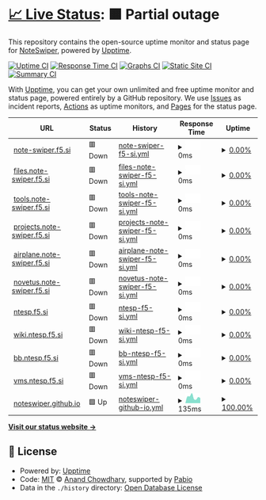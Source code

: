 # [📈 Live Status](https://NoteSwiper.github.io/uptime): <!--live status--> **🟧 Partial outage**

This repository contains the open-source uptime monitor and status page for [NoteSwiper](https://noteswiper.github.io), powered by [Upptime](https://github.com/upptime/upptime).

[![Uptime CI](https://github.com/NoteSwiper/uptime/workflows/Uptime%20CI/badge.svg)](https://github.com/NoteSwiper/uptime/actions?query=workflow%3A%22Uptime+CI%22)
[![Response Time CI](https://github.com/NoteSwiper/uptime/workflows/Response%20Time%20CI/badge.svg)](https://github.com/NoteSwiper/uptime/actions?query=workflow%3A%22Response+Time+CI%22)
[![Graphs CI](https://github.com/NoteSwiper/uptime/workflows/Graphs%20CI/badge.svg)](https://github.com/NoteSwiper/uptime/actions?query=workflow%3A%22Graphs+CI%22)
[![Static Site CI](https://github.com/NoteSwiper/uptime/workflows/Static%20Site%20CI/badge.svg)](https://github.com/NoteSwiper/uptime/actions?query=workflow%3A%22Static+Site+CI%22)
[![Summary CI](https://github.com/NoteSwiper/uptime/workflows/Summary%20CI/badge.svg)](https://github.com/NoteSwiper/uptime/actions?query=workflow%3A%22Summary+CI%22)

With [Upptime](https://upptime.js.org), you can get your own unlimited and free uptime monitor and status page, powered entirely by a GitHub repository. We use [Issues](https://github.com/NoteSwiper/uptime/issues) as incident reports, [Actions](https://github.com/NoteSwiper/uptime/actions) as uptime monitors, and [Pages](https://NoteSwiper.github.io/uptime) for the status page.

<!--start: status pages-->
<!-- This summary is generated by Upptime (https://github.com/upptime/upptime) -->
<!-- Do not edit this manually, your changes will be overwritten -->
<!-- prettier-ignore -->
| URL | Status | History | Response Time | Uptime |
| --- | ------ | ------- | ------------- | ------ |
| <img alt="" src="https://icons.duckduckgo.com/ip3/note-swiper.f5.si.ico" height="13"> [note-swiper.f5.si](https://note-swiper.f5.si) | 🟥 Down | [note-swiper-f5-si.yml](https://github.com/NoteSwiper/uptime/commits/HEAD/history/note-swiper-f5-si.yml) | <details><summary><img alt="Response time graph" src="./graphs/note-swiper-f5-si/response-time-week.png" height="20"> 0ms</summary><br><a href="https://NoteSwiper.github.io/uptime/history/note-swiper-f5-si"><img alt="Response time 0" src="https://img.shields.io/endpoint?url=https%3A%2F%2Fraw.githubusercontent.com%2FNoteSwiper%2Fuptime%2FHEAD%2Fapi%2Fnote-swiper-f5-si%2Fresponse-time.json"></a><br><a href="https://NoteSwiper.github.io/uptime/history/note-swiper-f5-si"><img alt="24-hour response time 0" src="https://img.shields.io/endpoint?url=https%3A%2F%2Fraw.githubusercontent.com%2FNoteSwiper%2Fuptime%2FHEAD%2Fapi%2Fnote-swiper-f5-si%2Fresponse-time-day.json"></a><br><a href="https://NoteSwiper.github.io/uptime/history/note-swiper-f5-si"><img alt="7-day response time 0" src="https://img.shields.io/endpoint?url=https%3A%2F%2Fraw.githubusercontent.com%2FNoteSwiper%2Fuptime%2FHEAD%2Fapi%2Fnote-swiper-f5-si%2Fresponse-time-week.json"></a><br><a href="https://NoteSwiper.github.io/uptime/history/note-swiper-f5-si"><img alt="30-day response time 0" src="https://img.shields.io/endpoint?url=https%3A%2F%2Fraw.githubusercontent.com%2FNoteSwiper%2Fuptime%2FHEAD%2Fapi%2Fnote-swiper-f5-si%2Fresponse-time-month.json"></a><br><a href="https://NoteSwiper.github.io/uptime/history/note-swiper-f5-si"><img alt="1-year response time 0" src="https://img.shields.io/endpoint?url=https%3A%2F%2Fraw.githubusercontent.com%2FNoteSwiper%2Fuptime%2FHEAD%2Fapi%2Fnote-swiper-f5-si%2Fresponse-time-year.json"></a></details> | <details><summary><a href="https://NoteSwiper.github.io/uptime/history/note-swiper-f5-si">0.00%</a></summary><a href="https://NoteSwiper.github.io/uptime/history/note-swiper-f5-si"><img alt="All-time uptime 0.00%" src="https://img.shields.io/endpoint?url=https%3A%2F%2Fraw.githubusercontent.com%2FNoteSwiper%2Fuptime%2FHEAD%2Fapi%2Fnote-swiper-f5-si%2Fuptime.json"></a><br><a href="https://NoteSwiper.github.io/uptime/history/note-swiper-f5-si"><img alt="24-hour uptime 0.00%" src="https://img.shields.io/endpoint?url=https%3A%2F%2Fraw.githubusercontent.com%2FNoteSwiper%2Fuptime%2FHEAD%2Fapi%2Fnote-swiper-f5-si%2Fuptime-day.json"></a><br><a href="https://NoteSwiper.github.io/uptime/history/note-swiper-f5-si"><img alt="7-day uptime 0.00%" src="https://img.shields.io/endpoint?url=https%3A%2F%2Fraw.githubusercontent.com%2FNoteSwiper%2Fuptime%2FHEAD%2Fapi%2Fnote-swiper-f5-si%2Fuptime-week.json"></a><br><a href="https://NoteSwiper.github.io/uptime/history/note-swiper-f5-si"><img alt="30-day uptime 1.38%" src="https://img.shields.io/endpoint?url=https%3A%2F%2Fraw.githubusercontent.com%2FNoteSwiper%2Fuptime%2FHEAD%2Fapi%2Fnote-swiper-f5-si%2Fuptime-month.json"></a><br><a href="https://NoteSwiper.github.io/uptime/history/note-swiper-f5-si"><img alt="1-year uptime 0.00%" src="https://img.shields.io/endpoint?url=https%3A%2F%2Fraw.githubusercontent.com%2FNoteSwiper%2Fuptime%2FHEAD%2Fapi%2Fnote-swiper-f5-si%2Fuptime-year.json"></a></details>
| <img alt="" src="https://icons.duckduckgo.com/ip3/files.note-swiper.f5.si.ico" height="13"> [files.note-swiper.f5.si](https://files.note-swiper.f5.si) | 🟥 Down | [files-note-swiper-f5-si.yml](https://github.com/NoteSwiper/uptime/commits/HEAD/history/files-note-swiper-f5-si.yml) | <details><summary><img alt="Response time graph" src="./graphs/files-note-swiper-f5-si/response-time-week.png" height="20"> 0ms</summary><br><a href="https://NoteSwiper.github.io/uptime/history/files-note-swiper-f5-si"><img alt="Response time 0" src="https://img.shields.io/endpoint?url=https%3A%2F%2Fraw.githubusercontent.com%2FNoteSwiper%2Fuptime%2FHEAD%2Fapi%2Ffiles-note-swiper-f5-si%2Fresponse-time.json"></a><br><a href="https://NoteSwiper.github.io/uptime/history/files-note-swiper-f5-si"><img alt="24-hour response time 0" src="https://img.shields.io/endpoint?url=https%3A%2F%2Fraw.githubusercontent.com%2FNoteSwiper%2Fuptime%2FHEAD%2Fapi%2Ffiles-note-swiper-f5-si%2Fresponse-time-day.json"></a><br><a href="https://NoteSwiper.github.io/uptime/history/files-note-swiper-f5-si"><img alt="7-day response time 0" src="https://img.shields.io/endpoint?url=https%3A%2F%2Fraw.githubusercontent.com%2FNoteSwiper%2Fuptime%2FHEAD%2Fapi%2Ffiles-note-swiper-f5-si%2Fresponse-time-week.json"></a><br><a href="https://NoteSwiper.github.io/uptime/history/files-note-swiper-f5-si"><img alt="30-day response time 0" src="https://img.shields.io/endpoint?url=https%3A%2F%2Fraw.githubusercontent.com%2FNoteSwiper%2Fuptime%2FHEAD%2Fapi%2Ffiles-note-swiper-f5-si%2Fresponse-time-month.json"></a><br><a href="https://NoteSwiper.github.io/uptime/history/files-note-swiper-f5-si"><img alt="1-year response time 0" src="https://img.shields.io/endpoint?url=https%3A%2F%2Fraw.githubusercontent.com%2FNoteSwiper%2Fuptime%2FHEAD%2Fapi%2Ffiles-note-swiper-f5-si%2Fresponse-time-year.json"></a></details> | <details><summary><a href="https://NoteSwiper.github.io/uptime/history/files-note-swiper-f5-si">0.00%</a></summary><a href="https://NoteSwiper.github.io/uptime/history/files-note-swiper-f5-si"><img alt="All-time uptime 0.00%" src="https://img.shields.io/endpoint?url=https%3A%2F%2Fraw.githubusercontent.com%2FNoteSwiper%2Fuptime%2FHEAD%2Fapi%2Ffiles-note-swiper-f5-si%2Fuptime.json"></a><br><a href="https://NoteSwiper.github.io/uptime/history/files-note-swiper-f5-si"><img alt="24-hour uptime 0.00%" src="https://img.shields.io/endpoint?url=https%3A%2F%2Fraw.githubusercontent.com%2FNoteSwiper%2Fuptime%2FHEAD%2Fapi%2Ffiles-note-swiper-f5-si%2Fuptime-day.json"></a><br><a href="https://NoteSwiper.github.io/uptime/history/files-note-swiper-f5-si"><img alt="7-day uptime 0.00%" src="https://img.shields.io/endpoint?url=https%3A%2F%2Fraw.githubusercontent.com%2FNoteSwiper%2Fuptime%2FHEAD%2Fapi%2Ffiles-note-swiper-f5-si%2Fuptime-week.json"></a><br><a href="https://NoteSwiper.github.io/uptime/history/files-note-swiper-f5-si"><img alt="30-day uptime 1.38%" src="https://img.shields.io/endpoint?url=https%3A%2F%2Fraw.githubusercontent.com%2FNoteSwiper%2Fuptime%2FHEAD%2Fapi%2Ffiles-note-swiper-f5-si%2Fuptime-month.json"></a><br><a href="https://NoteSwiper.github.io/uptime/history/files-note-swiper-f5-si"><img alt="1-year uptime 0.00%" src="https://img.shields.io/endpoint?url=https%3A%2F%2Fraw.githubusercontent.com%2FNoteSwiper%2Fuptime%2FHEAD%2Fapi%2Ffiles-note-swiper-f5-si%2Fuptime-year.json"></a></details>
| <img alt="" src="https://icons.duckduckgo.com/ip3/tools.note-swiper.f5.si.ico" height="13"> [tools.note-swiper.f5.si](https://tools.note-swiper.f5.si) | 🟥 Down | [tools-note-swiper-f5-si.yml](https://github.com/NoteSwiper/uptime/commits/HEAD/history/tools-note-swiper-f5-si.yml) | <details><summary><img alt="Response time graph" src="./graphs/tools-note-swiper-f5-si/response-time-week.png" height="20"> 0ms</summary><br><a href="https://NoteSwiper.github.io/uptime/history/tools-note-swiper-f5-si"><img alt="Response time 0" src="https://img.shields.io/endpoint?url=https%3A%2F%2Fraw.githubusercontent.com%2FNoteSwiper%2Fuptime%2FHEAD%2Fapi%2Ftools-note-swiper-f5-si%2Fresponse-time.json"></a><br><a href="https://NoteSwiper.github.io/uptime/history/tools-note-swiper-f5-si"><img alt="24-hour response time 0" src="https://img.shields.io/endpoint?url=https%3A%2F%2Fraw.githubusercontent.com%2FNoteSwiper%2Fuptime%2FHEAD%2Fapi%2Ftools-note-swiper-f5-si%2Fresponse-time-day.json"></a><br><a href="https://NoteSwiper.github.io/uptime/history/tools-note-swiper-f5-si"><img alt="7-day response time 0" src="https://img.shields.io/endpoint?url=https%3A%2F%2Fraw.githubusercontent.com%2FNoteSwiper%2Fuptime%2FHEAD%2Fapi%2Ftools-note-swiper-f5-si%2Fresponse-time-week.json"></a><br><a href="https://NoteSwiper.github.io/uptime/history/tools-note-swiper-f5-si"><img alt="30-day response time 0" src="https://img.shields.io/endpoint?url=https%3A%2F%2Fraw.githubusercontent.com%2FNoteSwiper%2Fuptime%2FHEAD%2Fapi%2Ftools-note-swiper-f5-si%2Fresponse-time-month.json"></a><br><a href="https://NoteSwiper.github.io/uptime/history/tools-note-swiper-f5-si"><img alt="1-year response time 0" src="https://img.shields.io/endpoint?url=https%3A%2F%2Fraw.githubusercontent.com%2FNoteSwiper%2Fuptime%2FHEAD%2Fapi%2Ftools-note-swiper-f5-si%2Fresponse-time-year.json"></a></details> | <details><summary><a href="https://NoteSwiper.github.io/uptime/history/tools-note-swiper-f5-si">0.00%</a></summary><a href="https://NoteSwiper.github.io/uptime/history/tools-note-swiper-f5-si"><img alt="All-time uptime 0.00%" src="https://img.shields.io/endpoint?url=https%3A%2F%2Fraw.githubusercontent.com%2FNoteSwiper%2Fuptime%2FHEAD%2Fapi%2Ftools-note-swiper-f5-si%2Fuptime.json"></a><br><a href="https://NoteSwiper.github.io/uptime/history/tools-note-swiper-f5-si"><img alt="24-hour uptime 0.00%" src="https://img.shields.io/endpoint?url=https%3A%2F%2Fraw.githubusercontent.com%2FNoteSwiper%2Fuptime%2FHEAD%2Fapi%2Ftools-note-swiper-f5-si%2Fuptime-day.json"></a><br><a href="https://NoteSwiper.github.io/uptime/history/tools-note-swiper-f5-si"><img alt="7-day uptime 0.00%" src="https://img.shields.io/endpoint?url=https%3A%2F%2Fraw.githubusercontent.com%2FNoteSwiper%2Fuptime%2FHEAD%2Fapi%2Ftools-note-swiper-f5-si%2Fuptime-week.json"></a><br><a href="https://NoteSwiper.github.io/uptime/history/tools-note-swiper-f5-si"><img alt="30-day uptime 1.38%" src="https://img.shields.io/endpoint?url=https%3A%2F%2Fraw.githubusercontent.com%2FNoteSwiper%2Fuptime%2FHEAD%2Fapi%2Ftools-note-swiper-f5-si%2Fuptime-month.json"></a><br><a href="https://NoteSwiper.github.io/uptime/history/tools-note-swiper-f5-si"><img alt="1-year uptime 0.00%" src="https://img.shields.io/endpoint?url=https%3A%2F%2Fraw.githubusercontent.com%2FNoteSwiper%2Fuptime%2FHEAD%2Fapi%2Ftools-note-swiper-f5-si%2Fuptime-year.json"></a></details>
| <img alt="" src="https://icons.duckduckgo.com/ip3/projects.note-swiper.f5.si.ico" height="13"> [projects.note-swiper.f5.si](https://projects.note-swiper.f5.si) | 🟥 Down | [projects-note-swiper-f5-si.yml](https://github.com/NoteSwiper/uptime/commits/HEAD/history/projects-note-swiper-f5-si.yml) | <details><summary><img alt="Response time graph" src="./graphs/projects-note-swiper-f5-si/response-time-week.png" height="20"> 0ms</summary><br><a href="https://NoteSwiper.github.io/uptime/history/projects-note-swiper-f5-si"><img alt="Response time 0" src="https://img.shields.io/endpoint?url=https%3A%2F%2Fraw.githubusercontent.com%2FNoteSwiper%2Fuptime%2FHEAD%2Fapi%2Fprojects-note-swiper-f5-si%2Fresponse-time.json"></a><br><a href="https://NoteSwiper.github.io/uptime/history/projects-note-swiper-f5-si"><img alt="24-hour response time 0" src="https://img.shields.io/endpoint?url=https%3A%2F%2Fraw.githubusercontent.com%2FNoteSwiper%2Fuptime%2FHEAD%2Fapi%2Fprojects-note-swiper-f5-si%2Fresponse-time-day.json"></a><br><a href="https://NoteSwiper.github.io/uptime/history/projects-note-swiper-f5-si"><img alt="7-day response time 0" src="https://img.shields.io/endpoint?url=https%3A%2F%2Fraw.githubusercontent.com%2FNoteSwiper%2Fuptime%2FHEAD%2Fapi%2Fprojects-note-swiper-f5-si%2Fresponse-time-week.json"></a><br><a href="https://NoteSwiper.github.io/uptime/history/projects-note-swiper-f5-si"><img alt="30-day response time 0" src="https://img.shields.io/endpoint?url=https%3A%2F%2Fraw.githubusercontent.com%2FNoteSwiper%2Fuptime%2FHEAD%2Fapi%2Fprojects-note-swiper-f5-si%2Fresponse-time-month.json"></a><br><a href="https://NoteSwiper.github.io/uptime/history/projects-note-swiper-f5-si"><img alt="1-year response time 0" src="https://img.shields.io/endpoint?url=https%3A%2F%2Fraw.githubusercontent.com%2FNoteSwiper%2Fuptime%2FHEAD%2Fapi%2Fprojects-note-swiper-f5-si%2Fresponse-time-year.json"></a></details> | <details><summary><a href="https://NoteSwiper.github.io/uptime/history/projects-note-swiper-f5-si">0.00%</a></summary><a href="https://NoteSwiper.github.io/uptime/history/projects-note-swiper-f5-si"><img alt="All-time uptime 0.00%" src="https://img.shields.io/endpoint?url=https%3A%2F%2Fraw.githubusercontent.com%2FNoteSwiper%2Fuptime%2FHEAD%2Fapi%2Fprojects-note-swiper-f5-si%2Fuptime.json"></a><br><a href="https://NoteSwiper.github.io/uptime/history/projects-note-swiper-f5-si"><img alt="24-hour uptime 0.00%" src="https://img.shields.io/endpoint?url=https%3A%2F%2Fraw.githubusercontent.com%2FNoteSwiper%2Fuptime%2FHEAD%2Fapi%2Fprojects-note-swiper-f5-si%2Fuptime-day.json"></a><br><a href="https://NoteSwiper.github.io/uptime/history/projects-note-swiper-f5-si"><img alt="7-day uptime 0.00%" src="https://img.shields.io/endpoint?url=https%3A%2F%2Fraw.githubusercontent.com%2FNoteSwiper%2Fuptime%2FHEAD%2Fapi%2Fprojects-note-swiper-f5-si%2Fuptime-week.json"></a><br><a href="https://NoteSwiper.github.io/uptime/history/projects-note-swiper-f5-si"><img alt="30-day uptime 1.38%" src="https://img.shields.io/endpoint?url=https%3A%2F%2Fraw.githubusercontent.com%2FNoteSwiper%2Fuptime%2FHEAD%2Fapi%2Fprojects-note-swiper-f5-si%2Fuptime-month.json"></a><br><a href="https://NoteSwiper.github.io/uptime/history/projects-note-swiper-f5-si"><img alt="1-year uptime 0.00%" src="https://img.shields.io/endpoint?url=https%3A%2F%2Fraw.githubusercontent.com%2FNoteSwiper%2Fuptime%2FHEAD%2Fapi%2Fprojects-note-swiper-f5-si%2Fuptime-year.json"></a></details>
| <img alt="" src="https://icons.duckduckgo.com/ip3/airplane.note-swiper.f5.si.ico" height="13"> [airplane.note-swiper.f5.si](https://airplane.note-swiper.f5.si) | 🟥 Down | [airplane-note-swiper-f5-si.yml](https://github.com/NoteSwiper/uptime/commits/HEAD/history/airplane-note-swiper-f5-si.yml) | <details><summary><img alt="Response time graph" src="./graphs/airplane-note-swiper-f5-si/response-time-week.png" height="20"> 0ms</summary><br><a href="https://NoteSwiper.github.io/uptime/history/airplane-note-swiper-f5-si"><img alt="Response time 0" src="https://img.shields.io/endpoint?url=https%3A%2F%2Fraw.githubusercontent.com%2FNoteSwiper%2Fuptime%2FHEAD%2Fapi%2Fairplane-note-swiper-f5-si%2Fresponse-time.json"></a><br><a href="https://NoteSwiper.github.io/uptime/history/airplane-note-swiper-f5-si"><img alt="24-hour response time 0" src="https://img.shields.io/endpoint?url=https%3A%2F%2Fraw.githubusercontent.com%2FNoteSwiper%2Fuptime%2FHEAD%2Fapi%2Fairplane-note-swiper-f5-si%2Fresponse-time-day.json"></a><br><a href="https://NoteSwiper.github.io/uptime/history/airplane-note-swiper-f5-si"><img alt="7-day response time 0" src="https://img.shields.io/endpoint?url=https%3A%2F%2Fraw.githubusercontent.com%2FNoteSwiper%2Fuptime%2FHEAD%2Fapi%2Fairplane-note-swiper-f5-si%2Fresponse-time-week.json"></a><br><a href="https://NoteSwiper.github.io/uptime/history/airplane-note-swiper-f5-si"><img alt="30-day response time 0" src="https://img.shields.io/endpoint?url=https%3A%2F%2Fraw.githubusercontent.com%2FNoteSwiper%2Fuptime%2FHEAD%2Fapi%2Fairplane-note-swiper-f5-si%2Fresponse-time-month.json"></a><br><a href="https://NoteSwiper.github.io/uptime/history/airplane-note-swiper-f5-si"><img alt="1-year response time 0" src="https://img.shields.io/endpoint?url=https%3A%2F%2Fraw.githubusercontent.com%2FNoteSwiper%2Fuptime%2FHEAD%2Fapi%2Fairplane-note-swiper-f5-si%2Fresponse-time-year.json"></a></details> | <details><summary><a href="https://NoteSwiper.github.io/uptime/history/airplane-note-swiper-f5-si">0.00%</a></summary><a href="https://NoteSwiper.github.io/uptime/history/airplane-note-swiper-f5-si"><img alt="All-time uptime 0.00%" src="https://img.shields.io/endpoint?url=https%3A%2F%2Fraw.githubusercontent.com%2FNoteSwiper%2Fuptime%2FHEAD%2Fapi%2Fairplane-note-swiper-f5-si%2Fuptime.json"></a><br><a href="https://NoteSwiper.github.io/uptime/history/airplane-note-swiper-f5-si"><img alt="24-hour uptime 0.00%" src="https://img.shields.io/endpoint?url=https%3A%2F%2Fraw.githubusercontent.com%2FNoteSwiper%2Fuptime%2FHEAD%2Fapi%2Fairplane-note-swiper-f5-si%2Fuptime-day.json"></a><br><a href="https://NoteSwiper.github.io/uptime/history/airplane-note-swiper-f5-si"><img alt="7-day uptime 0.00%" src="https://img.shields.io/endpoint?url=https%3A%2F%2Fraw.githubusercontent.com%2FNoteSwiper%2Fuptime%2FHEAD%2Fapi%2Fairplane-note-swiper-f5-si%2Fuptime-week.json"></a><br><a href="https://NoteSwiper.github.io/uptime/history/airplane-note-swiper-f5-si"><img alt="30-day uptime 1.38%" src="https://img.shields.io/endpoint?url=https%3A%2F%2Fraw.githubusercontent.com%2FNoteSwiper%2Fuptime%2FHEAD%2Fapi%2Fairplane-note-swiper-f5-si%2Fuptime-month.json"></a><br><a href="https://NoteSwiper.github.io/uptime/history/airplane-note-swiper-f5-si"><img alt="1-year uptime 0.00%" src="https://img.shields.io/endpoint?url=https%3A%2F%2Fraw.githubusercontent.com%2FNoteSwiper%2Fuptime%2FHEAD%2Fapi%2Fairplane-note-swiper-f5-si%2Fuptime-year.json"></a></details>
| <img alt="" src="https://icons.duckduckgo.com/ip3/novetus.note-swiper.f5.si.ico" height="13"> [novetus.note-swiper.f5.si](https://novetus.note-swiper.f5.si) | 🟥 Down | [novetus-note-swiper-f5-si.yml](https://github.com/NoteSwiper/uptime/commits/HEAD/history/novetus-note-swiper-f5-si.yml) | <details><summary><img alt="Response time graph" src="./graphs/novetus-note-swiper-f5-si/response-time-week.png" height="20"> 0ms</summary><br><a href="https://NoteSwiper.github.io/uptime/history/novetus-note-swiper-f5-si"><img alt="Response time 0" src="https://img.shields.io/endpoint?url=https%3A%2F%2Fraw.githubusercontent.com%2FNoteSwiper%2Fuptime%2FHEAD%2Fapi%2Fnovetus-note-swiper-f5-si%2Fresponse-time.json"></a><br><a href="https://NoteSwiper.github.io/uptime/history/novetus-note-swiper-f5-si"><img alt="24-hour response time 0" src="https://img.shields.io/endpoint?url=https%3A%2F%2Fraw.githubusercontent.com%2FNoteSwiper%2Fuptime%2FHEAD%2Fapi%2Fnovetus-note-swiper-f5-si%2Fresponse-time-day.json"></a><br><a href="https://NoteSwiper.github.io/uptime/history/novetus-note-swiper-f5-si"><img alt="7-day response time 0" src="https://img.shields.io/endpoint?url=https%3A%2F%2Fraw.githubusercontent.com%2FNoteSwiper%2Fuptime%2FHEAD%2Fapi%2Fnovetus-note-swiper-f5-si%2Fresponse-time-week.json"></a><br><a href="https://NoteSwiper.github.io/uptime/history/novetus-note-swiper-f5-si"><img alt="30-day response time 0" src="https://img.shields.io/endpoint?url=https%3A%2F%2Fraw.githubusercontent.com%2FNoteSwiper%2Fuptime%2FHEAD%2Fapi%2Fnovetus-note-swiper-f5-si%2Fresponse-time-month.json"></a><br><a href="https://NoteSwiper.github.io/uptime/history/novetus-note-swiper-f5-si"><img alt="1-year response time 0" src="https://img.shields.io/endpoint?url=https%3A%2F%2Fraw.githubusercontent.com%2FNoteSwiper%2Fuptime%2FHEAD%2Fapi%2Fnovetus-note-swiper-f5-si%2Fresponse-time-year.json"></a></details> | <details><summary><a href="https://NoteSwiper.github.io/uptime/history/novetus-note-swiper-f5-si">0.00%</a></summary><a href="https://NoteSwiper.github.io/uptime/history/novetus-note-swiper-f5-si"><img alt="All-time uptime 0.00%" src="https://img.shields.io/endpoint?url=https%3A%2F%2Fraw.githubusercontent.com%2FNoteSwiper%2Fuptime%2FHEAD%2Fapi%2Fnovetus-note-swiper-f5-si%2Fuptime.json"></a><br><a href="https://NoteSwiper.github.io/uptime/history/novetus-note-swiper-f5-si"><img alt="24-hour uptime 0.00%" src="https://img.shields.io/endpoint?url=https%3A%2F%2Fraw.githubusercontent.com%2FNoteSwiper%2Fuptime%2FHEAD%2Fapi%2Fnovetus-note-swiper-f5-si%2Fuptime-day.json"></a><br><a href="https://NoteSwiper.github.io/uptime/history/novetus-note-swiper-f5-si"><img alt="7-day uptime 0.00%" src="https://img.shields.io/endpoint?url=https%3A%2F%2Fraw.githubusercontent.com%2FNoteSwiper%2Fuptime%2FHEAD%2Fapi%2Fnovetus-note-swiper-f5-si%2Fuptime-week.json"></a><br><a href="https://NoteSwiper.github.io/uptime/history/novetus-note-swiper-f5-si"><img alt="30-day uptime 1.38%" src="https://img.shields.io/endpoint?url=https%3A%2F%2Fraw.githubusercontent.com%2FNoteSwiper%2Fuptime%2FHEAD%2Fapi%2Fnovetus-note-swiper-f5-si%2Fuptime-month.json"></a><br><a href="https://NoteSwiper.github.io/uptime/history/novetus-note-swiper-f5-si"><img alt="1-year uptime 0.00%" src="https://img.shields.io/endpoint?url=https%3A%2F%2Fraw.githubusercontent.com%2FNoteSwiper%2Fuptime%2FHEAD%2Fapi%2Fnovetus-note-swiper-f5-si%2Fuptime-year.json"></a></details>
| <img alt="" src="https://icons.duckduckgo.com/ip3/ntesp.f5.si.ico" height="13"> [ntesp.f5.si](https://ntesp.f5.si) | 🟥 Down | [ntesp-f5-si.yml](https://github.com/NoteSwiper/uptime/commits/HEAD/history/ntesp-f5-si.yml) | <details><summary><img alt="Response time graph" src="./graphs/ntesp-f5-si/response-time-week.png" height="20"> 0ms</summary><br><a href="https://NoteSwiper.github.io/uptime/history/ntesp-f5-si"><img alt="Response time 0" src="https://img.shields.io/endpoint?url=https%3A%2F%2Fraw.githubusercontent.com%2FNoteSwiper%2Fuptime%2FHEAD%2Fapi%2Fntesp-f5-si%2Fresponse-time.json"></a><br><a href="https://NoteSwiper.github.io/uptime/history/ntesp-f5-si"><img alt="24-hour response time 0" src="https://img.shields.io/endpoint?url=https%3A%2F%2Fraw.githubusercontent.com%2FNoteSwiper%2Fuptime%2FHEAD%2Fapi%2Fntesp-f5-si%2Fresponse-time-day.json"></a><br><a href="https://NoteSwiper.github.io/uptime/history/ntesp-f5-si"><img alt="7-day response time 0" src="https://img.shields.io/endpoint?url=https%3A%2F%2Fraw.githubusercontent.com%2FNoteSwiper%2Fuptime%2FHEAD%2Fapi%2Fntesp-f5-si%2Fresponse-time-week.json"></a><br><a href="https://NoteSwiper.github.io/uptime/history/ntesp-f5-si"><img alt="30-day response time 0" src="https://img.shields.io/endpoint?url=https%3A%2F%2Fraw.githubusercontent.com%2FNoteSwiper%2Fuptime%2FHEAD%2Fapi%2Fntesp-f5-si%2Fresponse-time-month.json"></a><br><a href="https://NoteSwiper.github.io/uptime/history/ntesp-f5-si"><img alt="1-year response time 0" src="https://img.shields.io/endpoint?url=https%3A%2F%2Fraw.githubusercontent.com%2FNoteSwiper%2Fuptime%2FHEAD%2Fapi%2Fntesp-f5-si%2Fresponse-time-year.json"></a></details> | <details><summary><a href="https://NoteSwiper.github.io/uptime/history/ntesp-f5-si">0.00%</a></summary><a href="https://NoteSwiper.github.io/uptime/history/ntesp-f5-si"><img alt="All-time uptime 0.00%" src="https://img.shields.io/endpoint?url=https%3A%2F%2Fraw.githubusercontent.com%2FNoteSwiper%2Fuptime%2FHEAD%2Fapi%2Fntesp-f5-si%2Fuptime.json"></a><br><a href="https://NoteSwiper.github.io/uptime/history/ntesp-f5-si"><img alt="24-hour uptime 0.00%" src="https://img.shields.io/endpoint?url=https%3A%2F%2Fraw.githubusercontent.com%2FNoteSwiper%2Fuptime%2FHEAD%2Fapi%2Fntesp-f5-si%2Fuptime-day.json"></a><br><a href="https://NoteSwiper.github.io/uptime/history/ntesp-f5-si"><img alt="7-day uptime 0.00%" src="https://img.shields.io/endpoint?url=https%3A%2F%2Fraw.githubusercontent.com%2FNoteSwiper%2Fuptime%2FHEAD%2Fapi%2Fntesp-f5-si%2Fuptime-week.json"></a><br><a href="https://NoteSwiper.github.io/uptime/history/ntesp-f5-si"><img alt="30-day uptime 1.38%" src="https://img.shields.io/endpoint?url=https%3A%2F%2Fraw.githubusercontent.com%2FNoteSwiper%2Fuptime%2FHEAD%2Fapi%2Fntesp-f5-si%2Fuptime-month.json"></a><br><a href="https://NoteSwiper.github.io/uptime/history/ntesp-f5-si"><img alt="1-year uptime 0.00%" src="https://img.shields.io/endpoint?url=https%3A%2F%2Fraw.githubusercontent.com%2FNoteSwiper%2Fuptime%2FHEAD%2Fapi%2Fntesp-f5-si%2Fuptime-year.json"></a></details>
| <img alt="" src="https://icons.duckduckgo.com/ip3/wiki.ntesp.f5.si.ico" height="13"> [wiki.ntesp.f5.si](https://wiki.ntesp.f5.si) | 🟥 Down | [wiki-ntesp-f5-si.yml](https://github.com/NoteSwiper/uptime/commits/HEAD/history/wiki-ntesp-f5-si.yml) | <details><summary><img alt="Response time graph" src="./graphs/wiki-ntesp-f5-si/response-time-week.png" height="20"> 0ms</summary><br><a href="https://NoteSwiper.github.io/uptime/history/wiki-ntesp-f5-si"><img alt="Response time 0" src="https://img.shields.io/endpoint?url=https%3A%2F%2Fraw.githubusercontent.com%2FNoteSwiper%2Fuptime%2FHEAD%2Fapi%2Fwiki-ntesp-f5-si%2Fresponse-time.json"></a><br><a href="https://NoteSwiper.github.io/uptime/history/wiki-ntesp-f5-si"><img alt="24-hour response time 0" src="https://img.shields.io/endpoint?url=https%3A%2F%2Fraw.githubusercontent.com%2FNoteSwiper%2Fuptime%2FHEAD%2Fapi%2Fwiki-ntesp-f5-si%2Fresponse-time-day.json"></a><br><a href="https://NoteSwiper.github.io/uptime/history/wiki-ntesp-f5-si"><img alt="7-day response time 0" src="https://img.shields.io/endpoint?url=https%3A%2F%2Fraw.githubusercontent.com%2FNoteSwiper%2Fuptime%2FHEAD%2Fapi%2Fwiki-ntesp-f5-si%2Fresponse-time-week.json"></a><br><a href="https://NoteSwiper.github.io/uptime/history/wiki-ntesp-f5-si"><img alt="30-day response time 0" src="https://img.shields.io/endpoint?url=https%3A%2F%2Fraw.githubusercontent.com%2FNoteSwiper%2Fuptime%2FHEAD%2Fapi%2Fwiki-ntesp-f5-si%2Fresponse-time-month.json"></a><br><a href="https://NoteSwiper.github.io/uptime/history/wiki-ntesp-f5-si"><img alt="1-year response time 0" src="https://img.shields.io/endpoint?url=https%3A%2F%2Fraw.githubusercontent.com%2FNoteSwiper%2Fuptime%2FHEAD%2Fapi%2Fwiki-ntesp-f5-si%2Fresponse-time-year.json"></a></details> | <details><summary><a href="https://NoteSwiper.github.io/uptime/history/wiki-ntesp-f5-si">0.00%</a></summary><a href="https://NoteSwiper.github.io/uptime/history/wiki-ntesp-f5-si"><img alt="All-time uptime 0.00%" src="https://img.shields.io/endpoint?url=https%3A%2F%2Fraw.githubusercontent.com%2FNoteSwiper%2Fuptime%2FHEAD%2Fapi%2Fwiki-ntesp-f5-si%2Fuptime.json"></a><br><a href="https://NoteSwiper.github.io/uptime/history/wiki-ntesp-f5-si"><img alt="24-hour uptime 0.00%" src="https://img.shields.io/endpoint?url=https%3A%2F%2Fraw.githubusercontent.com%2FNoteSwiper%2Fuptime%2FHEAD%2Fapi%2Fwiki-ntesp-f5-si%2Fuptime-day.json"></a><br><a href="https://NoteSwiper.github.io/uptime/history/wiki-ntesp-f5-si"><img alt="7-day uptime 0.00%" src="https://img.shields.io/endpoint?url=https%3A%2F%2Fraw.githubusercontent.com%2FNoteSwiper%2Fuptime%2FHEAD%2Fapi%2Fwiki-ntesp-f5-si%2Fuptime-week.json"></a><br><a href="https://NoteSwiper.github.io/uptime/history/wiki-ntesp-f5-si"><img alt="30-day uptime 1.38%" src="https://img.shields.io/endpoint?url=https%3A%2F%2Fraw.githubusercontent.com%2FNoteSwiper%2Fuptime%2FHEAD%2Fapi%2Fwiki-ntesp-f5-si%2Fuptime-month.json"></a><br><a href="https://NoteSwiper.github.io/uptime/history/wiki-ntesp-f5-si"><img alt="1-year uptime 0.00%" src="https://img.shields.io/endpoint?url=https%3A%2F%2Fraw.githubusercontent.com%2FNoteSwiper%2Fuptime%2FHEAD%2Fapi%2Fwiki-ntesp-f5-si%2Fuptime-year.json"></a></details>
| <img alt="" src="https://icons.duckduckgo.com/ip3/bb.ntesp.f5.si.ico" height="13"> [bb.ntesp.f5.si](https://bb.ntesp.f5.si) | 🟥 Down | [bb-ntesp-f5-si.yml](https://github.com/NoteSwiper/uptime/commits/HEAD/history/bb-ntesp-f5-si.yml) | <details><summary><img alt="Response time graph" src="./graphs/bb-ntesp-f5-si/response-time-week.png" height="20"> 0ms</summary><br><a href="https://NoteSwiper.github.io/uptime/history/bb-ntesp-f5-si"><img alt="Response time 0" src="https://img.shields.io/endpoint?url=https%3A%2F%2Fraw.githubusercontent.com%2FNoteSwiper%2Fuptime%2FHEAD%2Fapi%2Fbb-ntesp-f5-si%2Fresponse-time.json"></a><br><a href="https://NoteSwiper.github.io/uptime/history/bb-ntesp-f5-si"><img alt="24-hour response time 0" src="https://img.shields.io/endpoint?url=https%3A%2F%2Fraw.githubusercontent.com%2FNoteSwiper%2Fuptime%2FHEAD%2Fapi%2Fbb-ntesp-f5-si%2Fresponse-time-day.json"></a><br><a href="https://NoteSwiper.github.io/uptime/history/bb-ntesp-f5-si"><img alt="7-day response time 0" src="https://img.shields.io/endpoint?url=https%3A%2F%2Fraw.githubusercontent.com%2FNoteSwiper%2Fuptime%2FHEAD%2Fapi%2Fbb-ntesp-f5-si%2Fresponse-time-week.json"></a><br><a href="https://NoteSwiper.github.io/uptime/history/bb-ntesp-f5-si"><img alt="30-day response time 0" src="https://img.shields.io/endpoint?url=https%3A%2F%2Fraw.githubusercontent.com%2FNoteSwiper%2Fuptime%2FHEAD%2Fapi%2Fbb-ntesp-f5-si%2Fresponse-time-month.json"></a><br><a href="https://NoteSwiper.github.io/uptime/history/bb-ntesp-f5-si"><img alt="1-year response time 0" src="https://img.shields.io/endpoint?url=https%3A%2F%2Fraw.githubusercontent.com%2FNoteSwiper%2Fuptime%2FHEAD%2Fapi%2Fbb-ntesp-f5-si%2Fresponse-time-year.json"></a></details> | <details><summary><a href="https://NoteSwiper.github.io/uptime/history/bb-ntesp-f5-si">0.00%</a></summary><a href="https://NoteSwiper.github.io/uptime/history/bb-ntesp-f5-si"><img alt="All-time uptime 0.00%" src="https://img.shields.io/endpoint?url=https%3A%2F%2Fraw.githubusercontent.com%2FNoteSwiper%2Fuptime%2FHEAD%2Fapi%2Fbb-ntesp-f5-si%2Fuptime.json"></a><br><a href="https://NoteSwiper.github.io/uptime/history/bb-ntesp-f5-si"><img alt="24-hour uptime 0.00%" src="https://img.shields.io/endpoint?url=https%3A%2F%2Fraw.githubusercontent.com%2FNoteSwiper%2Fuptime%2FHEAD%2Fapi%2Fbb-ntesp-f5-si%2Fuptime-day.json"></a><br><a href="https://NoteSwiper.github.io/uptime/history/bb-ntesp-f5-si"><img alt="7-day uptime 0.00%" src="https://img.shields.io/endpoint?url=https%3A%2F%2Fraw.githubusercontent.com%2FNoteSwiper%2Fuptime%2FHEAD%2Fapi%2Fbb-ntesp-f5-si%2Fuptime-week.json"></a><br><a href="https://NoteSwiper.github.io/uptime/history/bb-ntesp-f5-si"><img alt="30-day uptime 1.38%" src="https://img.shields.io/endpoint?url=https%3A%2F%2Fraw.githubusercontent.com%2FNoteSwiper%2Fuptime%2FHEAD%2Fapi%2Fbb-ntesp-f5-si%2Fuptime-month.json"></a><br><a href="https://NoteSwiper.github.io/uptime/history/bb-ntesp-f5-si"><img alt="1-year uptime 0.00%" src="https://img.shields.io/endpoint?url=https%3A%2F%2Fraw.githubusercontent.com%2FNoteSwiper%2Fuptime%2FHEAD%2Fapi%2Fbb-ntesp-f5-si%2Fuptime-year.json"></a></details>
| <img alt="" src="https://icons.duckduckgo.com/ip3/vms.ntesp.f5.si.ico" height="13"> [vms.ntesp.f5.si](https://vms.ntesp.f5.si) | 🟥 Down | [vms-ntesp-f5-si.yml](https://github.com/NoteSwiper/uptime/commits/HEAD/history/vms-ntesp-f5-si.yml) | <details><summary><img alt="Response time graph" src="./graphs/vms-ntesp-f5-si/response-time-week.png" height="20"> 0ms</summary><br><a href="https://NoteSwiper.github.io/uptime/history/vms-ntesp-f5-si"><img alt="Response time 0" src="https://img.shields.io/endpoint?url=https%3A%2F%2Fraw.githubusercontent.com%2FNoteSwiper%2Fuptime%2FHEAD%2Fapi%2Fvms-ntesp-f5-si%2Fresponse-time.json"></a><br><a href="https://NoteSwiper.github.io/uptime/history/vms-ntesp-f5-si"><img alt="24-hour response time 0" src="https://img.shields.io/endpoint?url=https%3A%2F%2Fraw.githubusercontent.com%2FNoteSwiper%2Fuptime%2FHEAD%2Fapi%2Fvms-ntesp-f5-si%2Fresponse-time-day.json"></a><br><a href="https://NoteSwiper.github.io/uptime/history/vms-ntesp-f5-si"><img alt="7-day response time 0" src="https://img.shields.io/endpoint?url=https%3A%2F%2Fraw.githubusercontent.com%2FNoteSwiper%2Fuptime%2FHEAD%2Fapi%2Fvms-ntesp-f5-si%2Fresponse-time-week.json"></a><br><a href="https://NoteSwiper.github.io/uptime/history/vms-ntesp-f5-si"><img alt="30-day response time 0" src="https://img.shields.io/endpoint?url=https%3A%2F%2Fraw.githubusercontent.com%2FNoteSwiper%2Fuptime%2FHEAD%2Fapi%2Fvms-ntesp-f5-si%2Fresponse-time-month.json"></a><br><a href="https://NoteSwiper.github.io/uptime/history/vms-ntesp-f5-si"><img alt="1-year response time 0" src="https://img.shields.io/endpoint?url=https%3A%2F%2Fraw.githubusercontent.com%2FNoteSwiper%2Fuptime%2FHEAD%2Fapi%2Fvms-ntesp-f5-si%2Fresponse-time-year.json"></a></details> | <details><summary><a href="https://NoteSwiper.github.io/uptime/history/vms-ntesp-f5-si">0.00%</a></summary><a href="https://NoteSwiper.github.io/uptime/history/vms-ntesp-f5-si"><img alt="All-time uptime 0.00%" src="https://img.shields.io/endpoint?url=https%3A%2F%2Fraw.githubusercontent.com%2FNoteSwiper%2Fuptime%2FHEAD%2Fapi%2Fvms-ntesp-f5-si%2Fuptime.json"></a><br><a href="https://NoteSwiper.github.io/uptime/history/vms-ntesp-f5-si"><img alt="24-hour uptime 0.00%" src="https://img.shields.io/endpoint?url=https%3A%2F%2Fraw.githubusercontent.com%2FNoteSwiper%2Fuptime%2FHEAD%2Fapi%2Fvms-ntesp-f5-si%2Fuptime-day.json"></a><br><a href="https://NoteSwiper.github.io/uptime/history/vms-ntesp-f5-si"><img alt="7-day uptime 0.00%" src="https://img.shields.io/endpoint?url=https%3A%2F%2Fraw.githubusercontent.com%2FNoteSwiper%2Fuptime%2FHEAD%2Fapi%2Fvms-ntesp-f5-si%2Fuptime-week.json"></a><br><a href="https://NoteSwiper.github.io/uptime/history/vms-ntesp-f5-si"><img alt="30-day uptime 1.38%" src="https://img.shields.io/endpoint?url=https%3A%2F%2Fraw.githubusercontent.com%2FNoteSwiper%2Fuptime%2FHEAD%2Fapi%2Fvms-ntesp-f5-si%2Fuptime-month.json"></a><br><a href="https://NoteSwiper.github.io/uptime/history/vms-ntesp-f5-si"><img alt="1-year uptime 0.00%" src="https://img.shields.io/endpoint?url=https%3A%2F%2Fraw.githubusercontent.com%2FNoteSwiper%2Fuptime%2FHEAD%2Fapi%2Fvms-ntesp-f5-si%2Fuptime-year.json"></a></details>
| <img alt="" src="https://icons.duckduckgo.com/ip3/noteswiper.github.io.ico" height="13"> [noteswiper.github.io](https://noteswiper.github.io) | 🟩 Up | [noteswiper-github-io.yml](https://github.com/NoteSwiper/uptime/commits/HEAD/history/noteswiper-github-io.yml) | <details><summary><img alt="Response time graph" src="./graphs/noteswiper-github-io/response-time-week.png" height="20"> 135ms</summary><br><a href="https://NoteSwiper.github.io/uptime/history/noteswiper-github-io"><img alt="Response time 92" src="https://img.shields.io/endpoint?url=https%3A%2F%2Fraw.githubusercontent.com%2FNoteSwiper%2Fuptime%2FHEAD%2Fapi%2Fnoteswiper-github-io%2Fresponse-time.json"></a><br><a href="https://NoteSwiper.github.io/uptime/history/noteswiper-github-io"><img alt="24-hour response time 243" src="https://img.shields.io/endpoint?url=https%3A%2F%2Fraw.githubusercontent.com%2FNoteSwiper%2Fuptime%2FHEAD%2Fapi%2Fnoteswiper-github-io%2Fresponse-time-day.json"></a><br><a href="https://NoteSwiper.github.io/uptime/history/noteswiper-github-io"><img alt="7-day response time 135" src="https://img.shields.io/endpoint?url=https%3A%2F%2Fraw.githubusercontent.com%2FNoteSwiper%2Fuptime%2FHEAD%2Fapi%2Fnoteswiper-github-io%2Fresponse-time-week.json"></a><br><a href="https://NoteSwiper.github.io/uptime/history/noteswiper-github-io"><img alt="30-day response time 95" src="https://img.shields.io/endpoint?url=https%3A%2F%2Fraw.githubusercontent.com%2FNoteSwiper%2Fuptime%2FHEAD%2Fapi%2Fnoteswiper-github-io%2Fresponse-time-month.json"></a><br><a href="https://NoteSwiper.github.io/uptime/history/noteswiper-github-io"><img alt="1-year response time 92" src="https://img.shields.io/endpoint?url=https%3A%2F%2Fraw.githubusercontent.com%2FNoteSwiper%2Fuptime%2FHEAD%2Fapi%2Fnoteswiper-github-io%2Fresponse-time-year.json"></a></details> | <details><summary><a href="https://NoteSwiper.github.io/uptime/history/noteswiper-github-io">100.00%</a></summary><a href="https://NoteSwiper.github.io/uptime/history/noteswiper-github-io"><img alt="All-time uptime 100.00%" src="https://img.shields.io/endpoint?url=https%3A%2F%2Fraw.githubusercontent.com%2FNoteSwiper%2Fuptime%2FHEAD%2Fapi%2Fnoteswiper-github-io%2Fuptime.json"></a><br><a href="https://NoteSwiper.github.io/uptime/history/noteswiper-github-io"><img alt="24-hour uptime 100.00%" src="https://img.shields.io/endpoint?url=https%3A%2F%2Fraw.githubusercontent.com%2FNoteSwiper%2Fuptime%2FHEAD%2Fapi%2Fnoteswiper-github-io%2Fuptime-day.json"></a><br><a href="https://NoteSwiper.github.io/uptime/history/noteswiper-github-io"><img alt="7-day uptime 100.00%" src="https://img.shields.io/endpoint?url=https%3A%2F%2Fraw.githubusercontent.com%2FNoteSwiper%2Fuptime%2FHEAD%2Fapi%2Fnoteswiper-github-io%2Fuptime-week.json"></a><br><a href="https://NoteSwiper.github.io/uptime/history/noteswiper-github-io"><img alt="30-day uptime 100.00%" src="https://img.shields.io/endpoint?url=https%3A%2F%2Fraw.githubusercontent.com%2FNoteSwiper%2Fuptime%2FHEAD%2Fapi%2Fnoteswiper-github-io%2Fuptime-month.json"></a><br><a href="https://NoteSwiper.github.io/uptime/history/noteswiper-github-io"><img alt="1-year uptime 100.00%" src="https://img.shields.io/endpoint?url=https%3A%2F%2Fraw.githubusercontent.com%2FNoteSwiper%2Fuptime%2FHEAD%2Fapi%2Fnoteswiper-github-io%2Fuptime-year.json"></a></details>

<!--end: status pages-->

[**Visit our status website →**](https://NoteSwiper.github.io/uptime)

## 📄 License

- Powered by: [Upptime](https://github.com/upptime/upptime)
- Code: [MIT](./LICENSE) © [Anand Chowdhary](https://anandchowdhary.com), supported by [Pabio](https://pabio.com)
- Data in the `./history` directory: [Open Database License](https://opendatacommons.org/licenses/odbl/1-0/)
